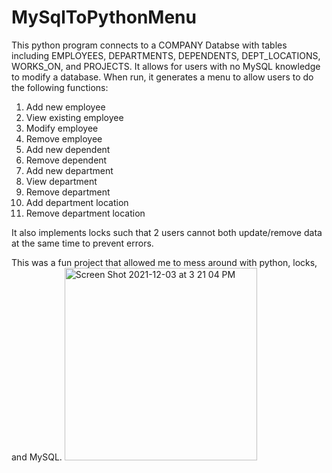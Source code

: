 # MySqlToPythonMenu

This python program connects to a COMPANY Databse with tables including EMPLOYEES, DEPARTMENTS, DEPENDENTS, DEPT_LOCATIONS, WORKS_ON, and PROJECTS.  It allows for users with no MySQL knowledge to modify a database.  When run, it generates a menu to allow users to do the following functions:
  1. Add new employee
  2. View existing employee
  3. Modify employee
  4. Remove employee
  5. Add new dependent
  6. Remove dependent
  7. Add new department
  8. View department
  9. Remove department
  10. Add department location
  11. Remove department location

It also implements locks such that 2 users cannot both update/remove data at the same time to prevent errors.  

This was a fun project that allowed me to mess around with python, locks, and MySQL.
   <img width="308" alt="Screen Shot 2021-12-03 at 3 21 04 PM" src="https://user-images.githubusercontent.com/44173073/144667815-4ed0334e-0cbb-46fe-927e-8270b171a5bc.png">
